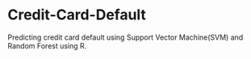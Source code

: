# Credit-Card-Default
Predicting credit card default using Support Vector Machine(SVM) and Random Forest using R.

